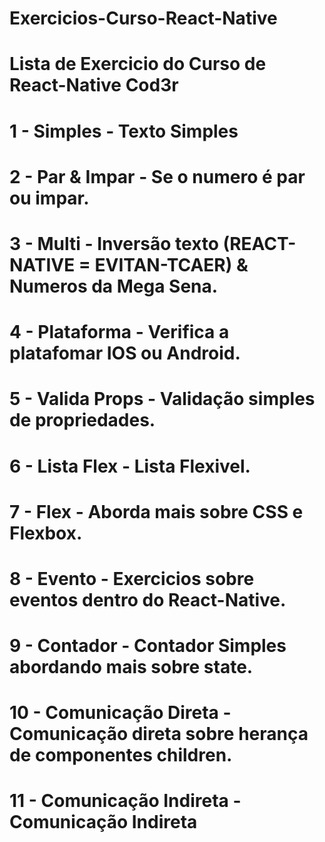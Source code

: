 # Exercicios-Curso-React-Native
# Lista de Exercicio do Curso de React-Native Cod3r
# 1 - Simples - Texto Simples
# 2 - Par & Impar - Se o numero é par ou impar.
# 3 - Multi - Inversão texto (REACT-NATIVE = EVITAN-TCAER) & Numeros da Mega Sena.
# 4 - Plataforma - Verifica a platafomar IOS ou Android.
# 5 - Valida Props - Validação simples de propriedades.
# 6 - Lista Flex - Lista Flexivel.
# 7 - Flex - Aborda mais sobre CSS e Flexbox.
# 8 - Evento - Exercicios sobre eventos dentro do React-Native.
# 9 - Contador - Contador Simples abordando mais sobre state.
# 10 - Comunicação Direta - Comunicação direta sobre herança de componentes children.
# 11 - Comunicação Indireta - Comunicação Indireta
